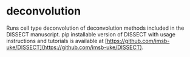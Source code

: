 # deconvolution
Runs cell type deconvolution of deconvolution methods included in the DISSECT manuscript. pip installable version of DISSECT with usage instructions and tutorials is available at [https://github.com/imsb-uke/DISSECT](https://github.com/imsb-uke/DISSECT).
